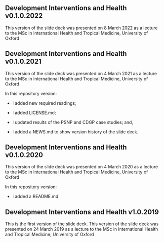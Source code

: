 ## Development Interventions and Health v0.1.0.2022

This version of the slide deck was presented on 8 March 2022 as a lecture to the MSc in International Health and Tropical Medicine, University of Oxford

## Development Interventions and Health v0.1.0.2021

This version of the slide deck was presented on 4 March 2021 as a lecture to the MSc in International Health and Tropical Medicine, University of Oxford

In this repository version:

* I added new required readings;

* I added LICENSE.md;

* I updated results of the PSNP and CDGP case studies; and,

* I added a NEWS.md to show version history of the slide deck.


## Development Interventions and Health v0.1.0.2020

This version of the slide deck was presented on 4 March 2020 as a lecture to the MSc in International Health and Tropical Medicine, University of Oxford

In this repository version:

* I added a README.md


## Development Interventions and Health v1.0.2019

This is the first version of the slide deck. This version of the slide deck was presented on 24 March 2019 as a lecture to the MSc in International Health and Tropical Medicine, University of Oxford
